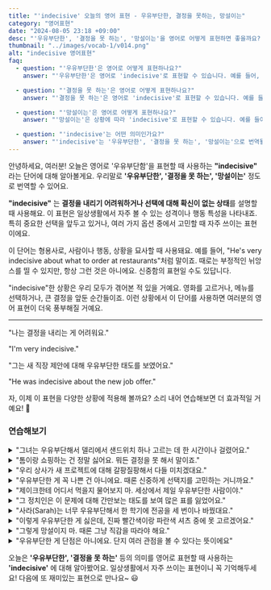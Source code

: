 ```yaml
---
title: "'indecisive' 오늘의 영어 표현 - 우유부단한, 결정을 못하는, 망설이는"
category: "영어표현"
date: "2024-08-05 23:18 +09:00"
desc: "'우유부단한', '결정을 못 하는', '망설이는'을 영어로 어떻게 표현하면 좋을까요? '나는 결정을 내리는 게 어려워요', '그는 새 직장 제안에 대해 우유부단한 태도를 보였어요' 등을 영어로 표현하는 법을 배워봅시다. 다양한 예문을 통해서 연습하고 본인의 표현으로 만들어 보세요."
thumbnail: "../images/vocab-1/v014.png"
alt: "indecisive 영어표현"
faq:
  - question: "'우유부단한'은 영어로 어떻게 표현하나요?"
    answer: "'우유부단한'은 영어로 'indecisive'로 표현할 수 있습니다. 예를 들어, 'He's very indecisive about what to order at restaurants'는 '그는 레스토랑에서 주문할 때 매우 우유부단해요'라는 의미입니다."

  - question: "'결정을 못 하는'은 영어로 어떻게 표현하나요?"
    answer: "'결정을 못 하는'은 영어로 'indecisive'로 표현할 수 있습니다. 예를 들어, 'I'm very indecisive about my career path'는 '나는 진로에 대해 결정을 못 하고 있어요'라는 의미입니다."

  - question: "'망설이는'은 영어로 어떻게 표현하나요?"
    answer: "'망설이는'은 상황에 따라 'indecisive'로 표현할 수 있습니다. 예를 들어, 'She's indecisive about accepting the job offer'는 '그녀는 job offer를 받아들일지 망설이고 있어요'라는 의미입니다."

  - question: "'indecisive'는 어떤 의미인가요?"
    answer: "'indecisive'는 '우유부단한', '결정을 못 하는', '망설이는'으로 번역될 수 있습니다. 결정을 내리기 어려워하거나 선택에 대해 확신이 없는 상태를 설명할 때 사용합니다. 예를 들어, 'The manager's indecisive behavior caused confusion in the team'은 '관리자의 우유부단한 행동이 팀에 혼란을 일으켰다'는 의미입니다."
---
```


안녕하세요, 여러분! 오늘은 영어로 '우유부단함'을 표현할 때 사용하는 **"indecisive"** 라는 단어에 대해 알아볼게요. 우리말로 **'우유부단한', '결정을 못 하는', '망설이는'** 정도로 번역할 수 있어요.

**"indecisive"** 는 **결정을 내리기 어려워하거나 선택에 대해 확신이 없는 상태**를 설명할 때 사용해요. 이 표현은 일상생활에서 자주 볼 수 있는 성격이나 행동 특성을 나타내죠. 특히 중요한 선택을 앞두고 있거나, 여러 가지 옵션 중에서 고민할 때 자주 쓰이는 표현이에요.

이 단어는 형용사로, 사람이나 행동, 상황을 묘사할 때 사용돼요. 예를 들어, "He's very indecisive about what to order at restaurants"처럼 말이죠. 때로는 부정적인 뉘앙스를 띨 수 있지만, 항상 그런 것은 아니에요. 신중함의 표현일 수도 있답니다.

"indecisive"한 상황은 우리 모두가 겪어본 적 있을 거예요. 영화를 고르거나, 메뉴를 선택하거나, 큰 결정을 앞둔 순간들이죠. 이런 상황에서 이 단어를 사용하면 여러분의 영어 표현이 더욱 풍부해질 거예요.

---

"나는 결정을 내리는 게 어려워요."

"I'm very indecisive."

"그는 새 직장 제안에 대해 우유부단한 태도를 보였어요."

"He was indecisive about the new job offer."

자, 이제 이 표현을 다양한 상황에 적용해 볼까요? 소리 내어 연습해보면 더 효과적일 거예요! 🚀

### 연습해보기

<details>
<summary>"그녀는 우유부단해서 델리에서 샌드위치 하나 고르는 데 한 시간이나 걸렸어요."</summary>
<span>"She's so indecisive, it <a href="/blog/in-english/010.take-a-while/">took her an hour</a> to choose a sandwich at the deli."</span>
</details>

<details>
<summary>"톰이랑 쇼핑하는 건 정말 싫어요. 뭐든 결정을 못 해서 말이죠."</summary>
<span>"I can't stand shopping with Tom - he's incredibly indecisive about everything."</span>
</details>

<details>
<summary>"우리 상사가 새 프로젝트에 대해 갈팡질팡해서 다들 미치겠대요."</summary>
<span>"My boss is driving everyone crazy with his indecisive attitude about the new project."</span>
</details>

<details>
<summary>"우유부단한 게 꼭 나쁜 건 아니에요. 때론 신중하게 선택지를 고민하는 거니까요."</summary>
<span>"Being indecisive isn't always bad, sometimes it means you're carefully weighing your options."</span>
</details>

<details>
<summary>"제이크한테 어디서 먹을지 물어보지 마. 세상에서 제일 우유부단한 사람이야."</summary>
<span>"Don't ask Jake where to eat - he's the most indecisive person I know."</span>
</details>

<details>
<summary>"그 정치인은 이 문제에 대해 간만보는 태도를 보여 많은 표를 잃었어요."</summary>
<span>"The politician's indecisive stance on the issue cost him a lot of votes."</span>
</details>

<details>
<summary>"사라(Sarah)는 너무 우유부단해서 한 학기에 전공을 세 번이나 바꿨대요."</summary>
<span>"Sarah's so indecisive that she changed her major three times in one semester."</span>
</details>

<details>
<summary>"이렇게 우유부단한 게 싫은데, 진짜 빨간색이랑 파란색 셔츠 중에 못 고르겠어요."</summary>
<span>"I hate being this indecisive, but I really can't choose between the red or blue shirt."</span>
</details>

<details>
<summary>"그렇게 망설이지 마. 때론 그냥 직감을 따라야 해요."</summary>
<span>"Don't be so indecisive - sometimes you just have to <a href="/blog/vocab-1/021.go-with/">go with</a> your gut feeling."</span>
</details>

<details>
<summary>"우유부단한 게 단점은 아니에요. 단지 여러 관점을 볼 수 있다는 뜻이에요"</summary>
<span>"Being indecisive isn't a flaw, it just means you see multiple perspectives."</span>
</details>

오늘은 **'우유부단한', '결정을 못 하는'** 등의 의미를 영어로 표현할 때 사용하는 **'indecisive'** 에 대해 알아봤어요. 일상생활에서 자주 쓰이는 표현이니 꼭 기억해두세요! 다음에 또 재미있는 표현으로 만나요~ 😃
